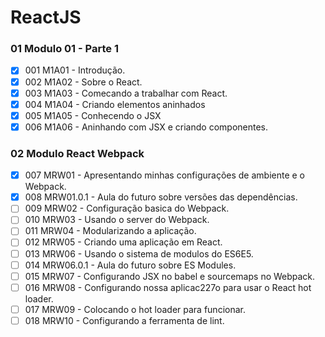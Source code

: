 # ReactJS

###  01 Modulo 01 - Parte 1

- [x] 001 M1A01 - Introdução.
- [x] 002 M1A02 - Sobre o React.
- [x] 003 M1A03 - Comecando a trabalhar com React.
- [x] 004 M1A04 - Criando elementos aninhados
- [x] 005 M1A05 - Conhecendo o JSX
- [x] 006 M1A06 - Aninhando com JSX e criando componentes.

###  02 Modulo React  Webpack

- [x] 007 MRW01 - Apresentando minhas configurações de ambiente e o Webpack.
- [x] 008 MRW01.0.1 - Aula do futuro sobre versões das dependências.
- [ ] 009 MRW02 - Configuração basica do Webpack.
- [ ] 010 MRW03 - Usando o server do Webpack.
- [ ] 011 MRW04 - Modularizando a aplicação.
- [ ] 012 MRW05 - Criando uma aplicação em React.
- [ ] 013 MRW06 - Usando o sistema de modulos do ES6E5.
- [ ] 014 MRW06.0.1 - Aula do futuro sobre ES Modules.
- [ ] 015 MRW07 - Configurando JSX no babel e sourcemaps no Webpack.
- [ ] 016 MRW08 - Configurando nossa aplicac227o para usar o React hot loader.
- [ ] 017 MRW09 - Colocando o hot loader para funcionar.
- [ ] 018 MRW10 - Configurando a ferramenta de lint.
